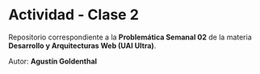 # Actividad - Clase 2

Repositorio correspondiente a la **Problemática Semanal 02** de la materia **Desarrollo y Arquitecturas Web (UAI Ultra)**.

Autor: **Agustín Goldenthal**


